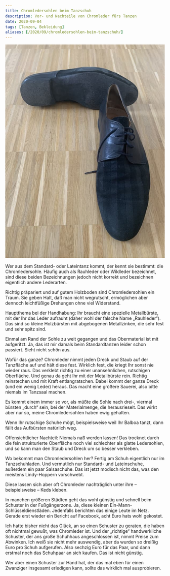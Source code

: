 ```yaml
---
title: Chromledersohlen beim Tanzschuh
description: Vor- und Nachteile von Chromleder fürs Tanzen
date: 2020-09-04
tags: [Tanzen, Bekleidung]
aliases: [/2020/09/chromledersohlen-beim-tanzschuh/]
---
```

![IMG_6186](IMG_6186.jpg)

Wer aus dem Standard- oder Lateintanz kommt, der kennt sie bestimmt: die Chromledersohle. Häufig auch als Rauhleder oder Wildleder bezeichnet, sind diese beiden Bezeichnungen jedoch nicht korrekt und bezeichnen eigentlich andere Lederarten.

Richtig präpariert und auf gutem Holzboden sind Chromledersohlen ein Traum. Sie geben Halt, daß man nicht wegrutscht, ermöglichen aber dennoch leichtfüßige Drehungen ohne viel Widerstand.

Hauptthema bei der Handhabung: Ihr braucht eine spezielle Metallbürste, mit der Ihr das Leder aufrauht (daher wohl der falsche Name „Rauhleder“). Das sind so kleine Holzbürsten mit abgebogenen Metallzinken, die sehr fest und sehr spitz sind.

Einmal am Rand der Sohle zu weit gegangen und das Obermaterial ist mit aufgeritzt. Ja, das ist mir damals beim Standardtanzen leider schon passiert. Sieht nicht schön aus.

Wofür das ganze? Chromleder nimmt jeden Dreck und Staub auf der Tanzfläche auf und hält diese fest. Wirklich fest, die kriegt Ihr sonst nie wieder raus. Das verklebt richtig zu einer unansehnlichen, rutschigen Oberfläche. Und genau da geht Ihr mit der Metallbürste rein. Richtig reinstechen und mit Kraft entlangratschen. Dabei kommt der ganze Dreck (und ein wenig Leder) heraus. Das macht eine größere Sauerei, also bitte niemals im Tanzsaal machen.

Es kommt einem immer so vor, als müßte die Sohle nach drei-, viermal bürsten „durch“ sein, bei der Materialmenge, die herausrieselt. Das wirkt aber nur so, meine Chromledersohlen haben ewig gehalten.

Wenn Ihr rutschige Schuhe mögt, beispielsweise weil Ihr Balboa tanzt, dann fällt das Aufbürsten natürlich weg.

Offensichtlicher Nachteil: Niemals naß werden lassen! Das trocknet durch die fein strukturierte Oberfläche noch viel schlechter als glatte Ledersohlen, und so kann man den Staub und Dreck um so besser verkleben.

Wo bekommt man Chromledersohlen her? Fertig am Schuh eigentlich nur im Tanzschuhladen. Und vermutlich nur Standard- und Lateinschuhe, außerdem ein paar Salsaschuhe. Das ist jetzt modisch nicht das, was den meistens Lindy-Hoppern vorschwebt.

Diese lassen sich aber oft Chromleder nachträglich unter ihre – beispielsweise – Keds kleben.

In manchen größeren Städten geht das wohl günstig und schnell beim Schuster in der Fußgängerzone. Ja, diese kleinen Ein-Mann-Schlüsseldienstläden. Jedenfalls berichten das einige Leute im Netz. Gerade erst wieder ein Bericht auf Facebook, acht Euro hats wohl gekostet.

Ich hatte bisher nicht das Glück, an so einen Schuster zu geraten, die haben oft nichtmal gewußt, was Chromleder ist. Und der „richtige“ handwerkliche Schuster, der ans große Schuhhaus angeschlossen ist, nimmt Preise zum Abwinken. Ich weiß sie nicht mehr auswendig, aber da wurden so dreißig Euro pro Schuh aufgerufen. Also sechzig Euro für das Paar, und dann erstmal noch das Schuhpaar an sich kaufen. Das ist nicht günstig.

Wer aber einen Schuster zur Hand hat, der das mal eben für einen Zwanziger insgesamt erledigen kann, sollte das wirklich mal ausprobieren.
